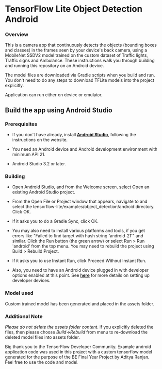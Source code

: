 # TensorFlow Lite Object Detection Android
### Overview
This is a camera app that continuously detects the objects (bounding boxes and classes) in the frames seen by your device's back camera, using a MobileNet SSDV2 model trained on the custom dataset of Traffic lights, Traffic signs and Ambulance. These instructions walk you through building and running this repository on an Android device.

The model files are downloaded via Gradle scripts when you build and run. You don't need to do any steps to download TFLite models into the project explicitly.

Application can run either on device or emulator.

<!-- TODO(b/124116863): Add app screenshot. -->

## Build the app using Android Studio

### Prerequisites

* If you don't have already, install **[Android Studio](https://developer.android.com/studio/index.html)**, following the instructions on the website.

* You need an Android device and Android development environment with minimum API 21.
* Android Studio 3.2 or later.

### Building
* Open Android Studio, and from the Welcome screen, select Open an existing Android Studio project.

* From the Open File or Project window that appears, navigate to and select the tensorflow-lite/examples/object_detection/android directory. Click OK.

* If it asks you to do a Gradle Sync, click OK.

* You may also need to install various platforms and tools, if you get errors like "Failed to find target with hash string 'android-21'" and similar.
Click the Run button (the green arrow) or select Run > Run 'android' from the top menu. You may need to rebuild the project using Build > Rebuild Project.

* If it asks you to use Instant Run, click Proceed Without Instant Run.

* Also, you need to have an Android device plugged in with developer options enabled at this point. See **[here](https://developer.android.com/studio/run/device)** for more details on setting up developer devices.


### Model used
Custom trained model has been generated and placed in the assets folder. 

### Additional Note
_Please do not delete the assets folder content_. If you explicitly deleted the files, then please choose *Build*->*Rebuild* from menu to re-download the deleted model files into assets folder.

Big thank you to the TensorFlow Developer Community. 
Example android application code was used in this project with a custom tensorflow model generated for the purpose of the BE Final Year Project by Aditya Ranjan.
Feel free to use the code and model.
